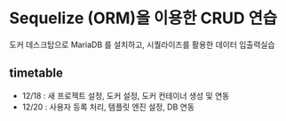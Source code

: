 # Sequelize (ORM)을 이용한 CRUD 연습
도커 데스크탑으로 MariaDB 를 설치하고, 시퀄라이즈를 활용한 데이터 입출력실습

## timetable
* 12/18 : 새 프로젝트 설정, 도커 설정, 도커 컨테이너 생성 및 연동
* 12/20 : 사용자 등록 처리, 템플릿 엔진 설정, DB 연동